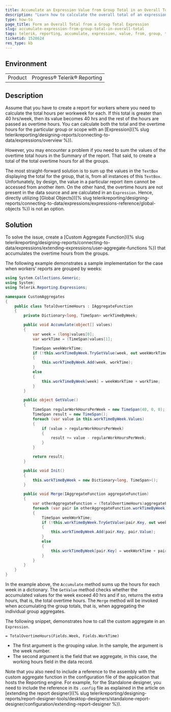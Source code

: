 ```yaml
---
title: Accumulate an Expression Value from Group Total in an Overall Total
description: "Learn how to calculate the overall total of an expression that represents group total in Telerik Reporting."
type: how-to
page_title: Form an Overall Total from a Group Total Expression
slug: accumulate-expression-from-group-total-in-overall-total
tags: telerik, reporting, accumulate, expression, value, from, group, total, in, overall, total
ticketid: 1528624
res_type: kb
---
```


## Environment

<table>
	<tbody>
		<tr>
			<td>Product</td>
			<td>Progress® Telerik® Reporting</td>
		</tr>
	</tbody>
</table>


## Description

Assume that you have to create a report for workers where you need to calculate the total hours per workweek for each. If this total is greater than 40 hrs/week, then its value becomes 40 hrs and the rest of the hours are passed as overtime hours. You can calculate both the total and the overtime hours for the particular group or scope with an [Expression]({% slug telerikreporting/designing-reports/connecting-to-data/expressions/overview %}).

However, you may encounter a problem if you need to sum the values of the overtime total hours in the Summary of the report. That said, to create a total of the total overtime hours for
all the groups.

The most straight-forward solution is to sum up the values in the `TextBox` displaying the total for the group, that is, from all instances of this `TextBox`. Unfortunately, by design, the value in a particular report item cannot be accessed from another item. On the other hand, the overtime hours are not present in the data source and are calculated in an `Expression`. Hence, directly utilizing [Global Objects]({% slug telerikreporting/designing-reports/connecting-to-data/expressions/expressions-reference/global-objects %}) is not an option.

## Solution

To solve the issue, create a [Custom Aggregate Function]({% slug telerikreporting/designing-reports/connecting-to-data/expressions/extending-expressions/user-aggregate-functions %}) that accumulates the overtime hours from the groups.

The following example demonstrates a sample implementation for the case when workers' reports are grouped by weeks:

```C#
using System.Collections.Generic;
using System;
using Telerik.Reporting.Expressions;

namespace CustomAggregates
{
    public class TotalOvertimeHours : IAggregateFunction
    {
        private Dictionary<long, TimeSpan> workTimeByWeek;

        public void Accumulate(object[] values)
        {
            var week = (long)values[0];
            var workTime = (TimeSpan)values[1];

            TimeSpan weekWorkTime;
            if (!this.workTimeByWeek.TryGetValue(week, out weekWorkTime))
            {
                this.workTimeByWeek.Add(week, workTime);
            }
            else
            {
                this.workTimeByWeek[week] = weekWorkTime + workTime;
            }
        }

        public object GetValue()
        {
            TimeSpan regularWorkHoursPerWeek = new TimeSpan(40, 0, 0);
            TimeSpan result = new TimeSpan();
            foreach (var value in this.workTimeByWeek.Values)
            {
                if (value > regularWorkHoursPerWeek)
                {
                    result += value - regularWorkHoursPerWeek;
                }
            }

            return result;
        }

        public void Init()
        {
            this.workTimeByWeek = new Dictionary<long, TimeSpan>();
        }

        public void Merge(IAggregateFunction aggregateFunction)
        {
            var otherAggregateFunction = (TotalOvertimeHours)aggregateFunction;
            foreach (var pair in otherAggregateFunction.workTimeByWeek)
            {
                TimeSpan weekWorkTime;
                if (!this.workTimeByWeek.TryGetValue(pair.Key, out weekWorkTime))
                {
                    this.workTimeByWeek.Add(pair.Key, pair.Value);
                }
                else
                {
                    this.workTimeByWeek[pair.Key] = weekWorkTime + pair.Value;
                }
            }
        }
    }
}
```

In the example above, the `Accumulate` method sums up the hours for each week in a dictionary. The `GetValue` method checks whether the accumulated values for the week exceed 40 hrs and if so, returns the extra hours, that is, the total overtime hours. The `Merge` method will be invoked when accumulating the group totals, that is, when aggregating the individual group aggregates.  

The following snippet, demonstrates how to call the custom aggregate in an `Expression`.

```
= TotalOvertimeHours(Fields.Week, Fields.WorkTime)
```

- The first argument is the grouping value. In the sample, the argument is the week number.
- The second argument is the field that we aggregate, in this case, the working hours field in the data record.

Note that you also need to include a reference to the assembly with the custom aggregate function in the configuration file of the application that hosts the Reporting engine. For example, for the Standalone designer, you need to include the reference in its `.config` file as explained in the
article on [extending the report designer]({% slug telerikreporting/designing-reports/report-designer-tools/desktop-designers/standalone-report-designer/configuration/extending-report-designer %}).

